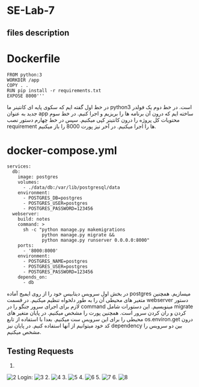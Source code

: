 # SE-Lab-7

## files description
# Dockerfile
```
FROM python:3
WORKDIR /app
COPY . .
RUN pip install -r requirements.txt
EXPOSE 8000'''
```
در خط اول گفته ایم که سکوی پایه ای کانتینر ما python3 است. در خط دوم یک فولدر جدید به عنوان app ساخته ایم که درون آن برنامه ها را بریزیم و اجرا کنیم.
در خط سوم محتویات کل پروژه را درون کانتینر کپی میکنیم. سپس در خط چهارم دستور نصب requirement ها را اجرا میکنیم.
در آخر نیز پورت 8000 را باز میکنیم.

# docker-compose.yml
```
services:
  db:
    image: postgres
    volumes:
      - ./data/db:/var/lib/postgresql/data
    environment:
      - POSTGRES_DB=postgres
      - POSTGRES_USER=postgres
      - POSTGRES_PASSWORD=123456
  webserver: 
    build: notes
    command: >
      sh -c "python manage.py makemigrations
             python manage.py migrate && 
             python manage.py runserver 0.0.0.0:8000"
    ports: 
      - '8000:8000'
    environment:
      - POSTGRES_NAME=postgres
      - POSTGRES_USER=postgres
      - POSTGRES_PASSWORD=123456
    depends_on:
      - db
```
در بخش اول سرویس دیتابیس خود را از روی ایمیج آماده postgres میسازیم. همچنین متغیر های محیطی آن را به طور دلخواه تنظیم میکنیم.
در قسمت webserver دستور لازم برای اجرای سرور جنگو را در command مینویسیم. این دستورات شامل migrate کردن و ران کردن سرور است. همچنین پورت را مشخص میکنیم.
در پایان متغیر های محیطی را برای این سرویس ست میکنیم. بعدا با استفاده از تابع os.environ.get درون کد خود میتوانیم از آنها استفاده کنیم.
در پایان نیز dependency بین دو سرویس را مشخص میکنیم.

## Testing Requests
1.
![2](https://github.com/Software-Engineering-Laboratory-Sharif/SE-Lab-7/assets/39655434/7c84674e-62e8-4c2a-9586-f1e95d4199db)
Login:
![3](https://github.com/Software-Engineering-Laboratory-Sharif/SE-Lab-7/assets/39655434/13dcbd42-9b92-4386-a6f3-7803bf8fa5ab)
2.
![4](https://github.com/Software-Engineering-Laboratory-Sharif/SE-Lab-7/assets/39655434/70f84f8f-e7d0-423b-8f57-a5f5bcd73662)
3.
![5](https://github.com/Software-Engineering-Laboratory-Sharif/SE-Lab-7/assets/39655434/f19a6331-5839-425d-95a1-8783bc4ef1c8)
4.
![6](https://github.com/Software-Engineering-Laboratory-Sharif/SE-Lab-7/assets/39655434/e280c8d8-ffc1-41b0-8c09-6460f0917dfd)
5.
![7](https://github.com/Software-Engineering-Laboratory-Sharif/SE-Lab-7/assets/39655434/b353da63-6bbb-4fe6-aafb-8d6e3695b0ca)
6.
![8](https://github.com/Software-Engineering-Laboratory-Sharif/SE-Lab-7/assets/39655434/981683d9-38bd-4c09-b5ed-6f7f74682bdc)


